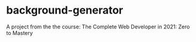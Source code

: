 # background-generator
A project from the the course: The Complete Web Developer in 2021: Zero to Mastery
